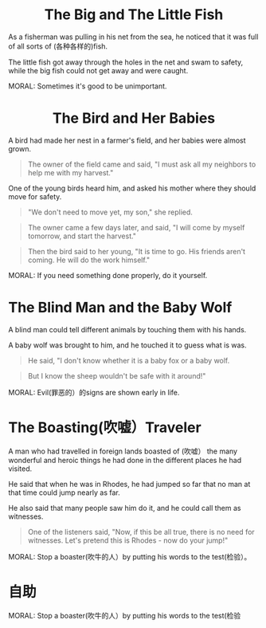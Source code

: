 # <center> The Big and The Little Fish </center>
As a fisherman was pulling in his net from the sea, he noticed that it was full of all sorts of (各种各样的)fish.

The little fish got away through the holes in the net and swam to safety, while the big fish could not get away and were caught.

MORAL: Sometimes it's good to be unimportant.

# <center> The Bird and Her Babies </center>

A bird had made her nest in a farmer's field, and her babies were almost grown.

> The owner of the field came and said, "I must ask all my neighbors to help me with my harvest."

One of the young birds heard him, and asked his mother where they should move for safety.

> "We don't need to move yet, my son," she replied.

> The owner came a few days later, and said, "I will come by myself tomorrow, and start the harvest."

> Then the bird said to her young, "It is time to go. His friends aren't coming. He will do the work himself."

MORAL: If you need something done properly, do it yourself.

# The Blind Man and the Baby Wolf

A blind man could tell different animals by touching them with his hands.

A baby wolf was brought to him, and he touched it to guess what is was.

> He said, "I don't know whether it is a baby fox or a baby wolf. 

> But I know the sheep wouldn't be safe with it around!"

MORAL: Evil(罪恶的）的signs are shown early in life.

# The Boasting(吹嘘）Traveler

A man who had travelled in foreign lands boasted of (吹嘘） the many wonderful and heroic things he had done in the different places he had visited.

He said that when he was in Rhodes, he had jumped so far that no man at that time could jump nearly as far.

He also said that many people saw him do it, and he could call them as witnesses.

> One of the listeners said, "Now, if this be all true, there is no need for witnesses.  Let's pretend this is Rhodes - now do your jump!"

MORAL: Stop a boaster(吹牛的人）by putting his words to the test(检验）。


# 自助
MORAL: Stop a boaster(吹牛的人）by putting his words to the test(检验
